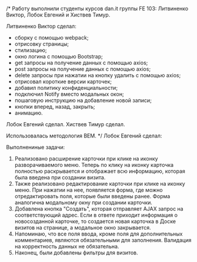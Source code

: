 /* Работу выполнили студенты курсов dan.it группы FE 103: Литвиненко Виктор, Лобок Евгений и Хиствев Тимур.

Литвиненко Виктор сделал:
- сборку с помощью webpack;
- отрисовку страницы;
- cтилизацию;
- окно логина с помощью Bootstrap;
- get запросы на получение данных с помощью axios;
- post запросы на получение данных с помощью axios;
- delete запросы при нажатии на кнопку удалить с помощью axios;
- отрисовал короткие версии карточек;
- добавил политику конфиденциальности;
- подключил Notify вместо модальных окон;
- пошаговую инструкцию на добавление новой записи;
- кнопки вперед, назад, закрыть;
- анимацию.

Лобок Евгений сделал.
Хиствев Тимур сделал.

Использовалась методология BEM.
*/
Лобок Евгений сделал:

 Выполнениные задачи:

1. Реализовано расширение карточки при клике на иконку разворачиваемого меню. Теперь по клику на иконку карточка полностью раскрывается и отображает всю информацию, которая была введена при создании визита.
2. Также реализовано редактирование карточки при клике на иконку меню. При нажатии на нее, появляется форма, где можно отредактировать поля, которые были введены ранее. Форма аналогична модальному окну при создании карточки.
3. Добавлена кнопка "Создать", которая отправляет AJAX запрос на соответствующий адрес. Если в ответе приходит информация о новосозданной карточке, то создается новая карточка в Доске визитов на странице, а модальное окно закрывается.
4. Напоминаю, что все поля ввода, кроме поля для дополнительных комментариев, являются обязательными для заполнения. Валидация на корректность данных не обязательна.
5. Наконец, были добавлены фильтры для визитов.

